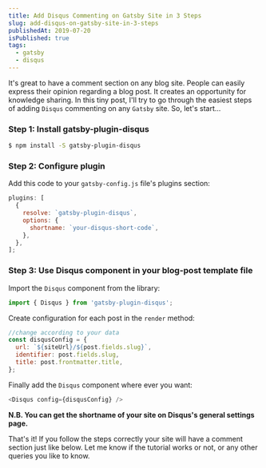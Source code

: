 ```yaml
---
title: Add Disqus Commenting on Gatsby Site in 3 Steps
slug: add-disqus-on-gatsby-site-in-3-steps
publishedAt: 2019-07-20
isPublished: true
tags:
  - gatsby
  - disqus
---
```


It's great to have a comment section on any blog site. People can easily express their opinion regarding a blog post. It creates an opportunity for knowledge sharing. In this tiny post, I'll try to go through the easiest steps of adding `Disqus` commenting on any `Gatsby` site. So, let's start...

### Step 1: Install gatsby-plugin-disqus

```bash
$ npm install -S gatsby-plugin-disqus
```

### Step 2: Configure plugin

Add this code to your `gatsby-config.js` file's plugins section:

```javascript
plugins: [
  {
    resolve: `gatsby-plugin-disqus`,
    options: {
      shortname: `your-disqus-short-code`,
    },
  },
];
```

### Step 3: Use Disqus component in your blog-post template file

Import the `Disqus` component from the library:

```javascript
import { Disqus } from 'gatsby-plugin-disqus';
```

Create configuration for each post in the `render` method:

```javascript
//change according to your data
const disqusConfig = {
  url: `${siteUrl}/${post.fields.slug}`,
  identifier: post.fields.slug,
  title: post.frontmatter.title,
};
```

Finally add the `Disqus` component where ever you want:

```javascript
<Disqus config={disqusConfig} />
```

**N.B. You can get the shortname of your site on Disqus's general settings page.**

That's it! If you follow the steps correctly your site will have a comment section just like below. Let me know if the tutorial works or not, or any other queries you like to know.
